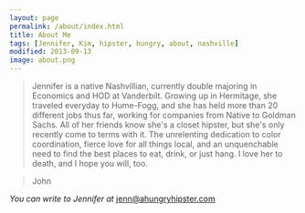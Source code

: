 ```yaml
---
layout: page
permalink: /about/index.html
title: About Me
tags: [Jennifer, Kim, hipster, hungry, about, nashville]
modified: 2013-09-13
image: about.png
---
```


>Jennifer is a native Nashvillian, currently double majoring in Economics and HOD at Vanderbilt. Growing up in Hermitage, she traveled everyday to Hume-Fogg, and she has held more than 20 different jobs thus far, working for companies from Native to Goldman Sachs. All of her friends know she's a closet hipster, but she's only recently come to terms with it. The unrelenting dedication to color coordination, fierce love for all things local, and an unquenchable need to find the best places to eat, drink, or just hang. I love her to death, and I hope you will, too. 

>John 

*You can write to Jennifer at* <a href="mailto:jenn@ahungryhipster.com?Subject=Hello!" target="_top">jenn@ahungryhipster.com</a>